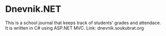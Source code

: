 # Dnevnik.NET
This is a school journal that keeps track of students' grades and attendace. It is written in C# using ASP.NET MVC.
Link: dnevnik.soukubrat.org
